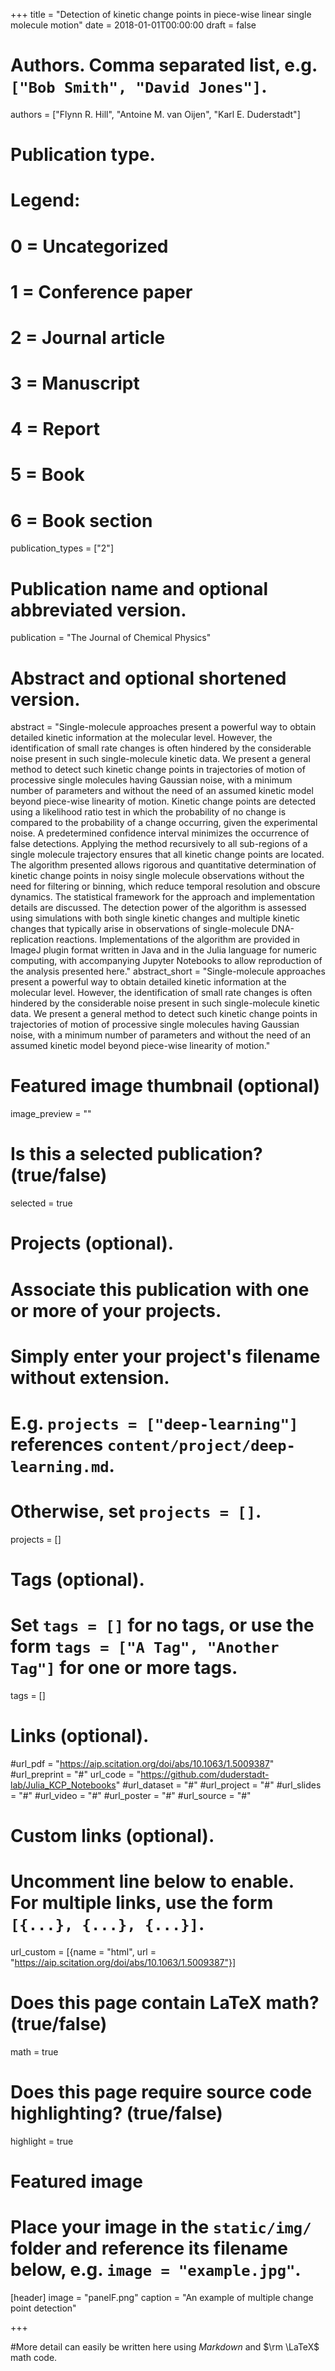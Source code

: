 +++
title = "Detection of kinetic change points in piece-wise linear single molecule motion"
date = 2018-01-01T00:00:00
draft = false

# Authors. Comma separated list, e.g. `["Bob Smith", "David Jones"]`.
authors = ["Flynn R. Hill", "Antoine M. van Oijen", "Karl E. Duderstadt"]

# Publication type.
# Legend:
# 0 = Uncategorized
# 1 = Conference paper
# 2 = Journal article
# 3 = Manuscript
# 4 = Report
# 5 = Book
# 6 = Book section
publication_types = ["2"]

# Publication name and optional abbreviated version.
publication = "The Journal of Chemical Physics"

# Abstract and optional shortened version.
abstract = "Single-molecule approaches present a powerful way to obtain detailed kinetic information at the molecular level. However, the identification of small rate changes is often hindered by the considerable noise present in such single-molecule kinetic data. We present a general method to detect such kinetic change points in trajectories of motion of processive single molecules having Gaussian noise, with a minimum number of parameters and without the need of an assumed kinetic model beyond piece-wise linearity of motion. Kinetic change points are detected using a likelihood ratio test in which the probability of no change is compared to the probability of a change occurring, given the experimental noise. A predetermined confidence interval minimizes the occurrence of false detections. Applying the method recursively to all sub-regions of a single molecule trajectory ensures that all kinetic change points are located. The algorithm presented allows rigorous and quantitative determination of kinetic change points in noisy single molecule observations without the need for filtering or binning, which reduce temporal resolution and obscure dynamics. The statistical framework for the approach and implementation details are discussed. The detection power of the algorithm is assessed using simulations with both single kinetic changes and multiple kinetic changes that typically arise in observations of single-molecule DNA-replication reactions. Implementations of the algorithm are provided in ImageJ plugin format written in Java and in the Julia language for numeric computing, with accompanying Jupyter Notebooks to allow reproduction of the analysis presented here."
 abstract_short = "Single-molecule approaches present a powerful way to obtain detailed kinetic information at the molecular level. However, the identification of small rate changes is often hindered by the considerable noise present in such single-molecule kinetic data. We present a general method to detect such kinetic change points in trajectories of motion of processive single molecules having Gaussian noise, with a minimum number of parameters and without the need of an assumed kinetic model beyond piece-wise linearity of motion."

# Featured image thumbnail (optional)
image_preview = ""

# Is this a selected publication? (true/false)
selected = true

# Projects (optional).
#   Associate this publication with one or more of your projects.
#   Simply enter your project's filename without extension.
#   E.g. `projects = ["deep-learning"]` references `content/project/deep-learning.md`.
#   Otherwise, set `projects = []`.
projects = []

# Tags (optional).
#   Set `tags = []` for no tags, or use the form `tags = ["A Tag", "Another Tag"]` for one or more tags.
tags = []

# Links (optional).
#url_pdf = "https://aip.scitation.org/doi/abs/10.1063/1.5009387"
#url_preprint = "#"
url_code = "https://github.com/duderstadt-lab/Julia_KCP_Notebooks"
#url_dataset = "#"
#url_project = "#"
#url_slides = "#"
#url_video = "#"
#url_poster = "#"
#url_source = "#"

# Custom links (optional).
#   Uncomment line below to enable. For multiple links, use the form `[{...}, {...}, {...}]`.
url_custom = [{name = "html", url = "https://aip.scitation.org/doi/abs/10.1063/1.5009387"}]

# Does this page contain LaTeX math? (true/false)
math = true

# Does this page require source code highlighting? (true/false)
highlight = true

# Featured image
# Place your image in the `static/img/` folder and reference its filename below, e.g. `image = "example.jpg"`.
[header]
image = "panelF.png"
caption = "An example of multiple change point detection"

+++

#More detail can easily be written here using *Markdown* and $\rm \LaTeX$ math code.
